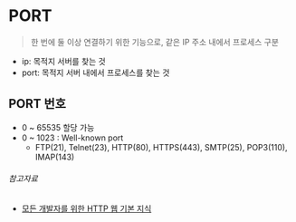 # PORT

> 한 번에 둘 이상 연결하기 위한 기능으로, 같은 IP 주소 내에서 프로세스 구분

- ip: 목적지 서버를 찾는 것
- port: 목적지 서버 내에서 프로세스를 찾는 것

## PORT 번호

- 0 ~ 65535 할당 가능
- 0 ~ 1023 : Well-known port
    - FTP(21), Telnet(23), HTTP(80), HTTPS(443), SMTP(25), POP3(110), IMAP(143)

###### 참고자료

- [모든 개발자를 위한 HTTP 웹 기본 지식](https://www.inflearn.com/course/http-웹-네트워크)
